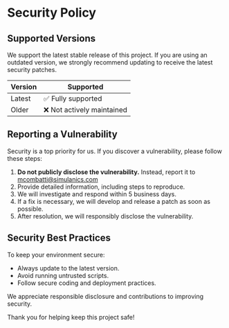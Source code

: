# Security Policy

## Supported Versions

We support the latest stable release of this project. If you are using an outdated version, we strongly recommend updating to receive the latest security patches.

| Version | Supported          |
| ------- | ------------------ |
| Latest  | ✅ Fully supported |
| Older   | ❌ Not actively maintained |

## Reporting a Vulnerability

Security is a top priority for us. If you discover a vulnerability, please follow these steps:

1. **Do not publicly disclose the vulnerability.** Instead, report it to mcombatti@simulanics.com
2. Provide detailed information, including steps to reproduce.
3. We will investigate and respond within 5 business days.
4. If a fix is necessary, we will develop and release a patch as soon as possible.
5. After resolution, we will responsibly disclose the vulnerability.

## Security Best Practices

To keep your environment secure:

- Always update to the latest version.
- Avoid running untrusted scripts.
- Follow secure coding and deployment practices.

We appreciate responsible disclosure and contributions to improving security.

Thank you for helping keep this project safe!
